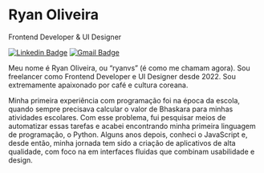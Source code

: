 # Ryan Oliveira

Frontend Developer & UI Designer

[![Linkedin Badge](https://img.shields.io/badge/-Ryan%20Oliveira-2449D1?style=flat-square&logo=Linkedin&logoColor=white&link=https://www.linkedin.com/in/ryan-oliveira-169a371a4/)](https://www.linkedin.com/in/ryan-oliveira-169a371a4/)
[![Gmail Badge](https://img.shields.io/badge/-ryanoliveirasp@gmail.com-2449D1?style=flat-square&logo=Gmail&logoColor=white&link=mailto:ryanoliveirasp@gmail.com)](mailto:ryanoliveirasp@gmail.com)

Meu nome é Ryan Oliveira, ou “ryanvs” (é como me chamam agora). Sou freelancer como Frontend Developer e UI Designer desde 2022. Sou extremamente apaixonado por café e cultura coreana.

Minha primeira experiência com programação foi na época da escola, quando sempre precisava calcular o valor de Bhaskara para minhas atividades escolares. Com esse problema, fui pesquisar meios de automatizar essas tarefas e acabei encontrando minha primeira linguagem de programação, o Python. Alguns anos depois, conheci o JavaScript e, desde então, minha jornada tem sido a criação de aplicativos de alta qualidade, com foco na em interfaces fluidas que combinam usabilidade e design.

